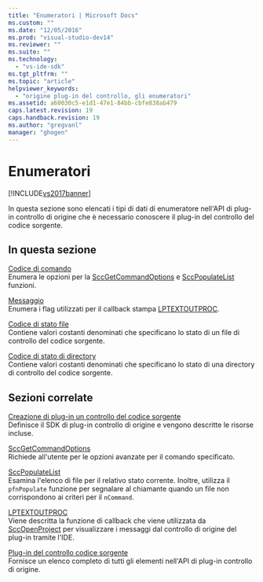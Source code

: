 ```yaml
---
title: "Enumeratori | Microsoft Docs"
ms.custom: ""
ms.date: "12/05/2016"
ms.prod: "visual-studio-dev14"
ms.reviewer: ""
ms.suite: ""
ms.technology: 
  - "vs-ide-sdk"
ms.tgt_pltfrm: ""
ms.topic: "article"
helpviewer_keywords: 
  - "origine plug-in del controllo, gli enumeratori"
ms.assetid: a60030c5-e1d1-47e1-84bb-cbfe838ab479
caps.latest.revision: 19
caps.handback.revision: 19
ms.author: "gregvanl"
manager: "ghogen"
---
```

# Enumeratori
[!INCLUDE[vs2017banner](../code-quality/includes/vs2017banner.md)]

In questa sezione sono elencati i tipi di dati di enumeratore nell'API di plug\-in controllo di origine che è necessario conoscere il plug\-in del controllo del codice sorgente.  
  
## In questa sezione  
 [Codice di comando](../extensibility/command-code-enumerator.md)  
 Enumera le opzioni per la [SccGetCommandOptions](../extensibility/sccgetcommandoptions-function.md) e [SccPopulateList](../extensibility/sccpopulatelist-function.md) funzioni.  
  
 [Messaggio](../extensibility/message-enumerator.md)  
 Enumera i flag utilizzati per il callback stampa [LPTEXTOUTPROC](../extensibility/lptextoutproc.md).  
  
 [Codice di stato file](../extensibility/file-status-code-enumerator.md)  
 Contiene valori costanti denominati che specificano lo stato di un file di controllo del codice sorgente.  
  
 [Codice di stato di directory](../extensibility/directory-status-code-enumerator.md)  
 Contiene valori costanti denominati che specificano lo stato di una directory di controllo del codice sorgente.  
  
## Sezioni correlate  
 [Creazione di plug\-in un controllo del codice sorgente](../extensibility/internals/creating-a-source-control-plug-in.md)  
 Definisce il SDK di plug\-in controllo di origine e vengono descritte le risorse incluse.  
  
 [SccGetCommandOptions](../extensibility/sccgetcommandoptions-function.md)  
 Richiede all'utente per le opzioni avanzate per il comando specificato.  
  
 [SccPopulateList](../extensibility/sccpopulatelist-function.md)  
 Esamina l'elenco di file per il relativo stato corrente. Inoltre, utilizza il `pfnPopulate` funzione per segnalare al chiamante quando un file non corrispondono ai criteri per il `nCommand`.  
  
 [LPTEXTOUTPROC](../extensibility/lptextoutproc.md)  
 Viene descritta la funzione di callback che viene utilizzata da [SccOpenProject](../extensibility/sccopenproject-function.md) per visualizzare i messaggi dal controllo di origine del plug\-in tramite l'IDE.  
  
 [Plug\-in del controllo codice sorgente](../extensibility/source-control-plug-ins.md)  
 Fornisce un elenco completo di tutti gli elementi nell'API di plug\-in controllo di origine.